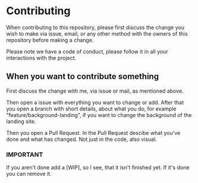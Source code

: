 # Contributing
When contributing to this repository, please first discuss the change you wish to make via issue, email, or any other method with the owners of this repository before making a change. 

Please note we have a code of conduct, please follow it in all your interactions with the project.

## When you want to contribute something
First discuss the change with me, via issue or mail, as mentioned above.

Then open a issue with everything you want to change or add. After that you open a branch with short details, about what you do, for example "feature/background-landing", if you want to change the background of the landing site.

Then you open a Pull Request.
In the Pull Request descibe what you've done and what has changed. Not just in the code, also visual.
### IMPORTANT
If you aren't done add a [WIP], so I see, that it isn't finished yet. If it's done you can remove it.
